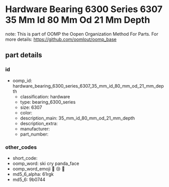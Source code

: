 # Hardware Bearing 6300 Series 6307 35 Mm Id 80 Mm Od 21 Mm Depth  

note: This is part of OOMP the Oopen Organization Method For Parts. For more details: https://github.com/oomlout/oomp_base

##  part details





### id
* oomp_id: hardware_bearing_6300_series_6307_35_mm_id_80_mm_od_21_mm_depth
  * classification: hardware
  * type: bearing_6300_series
  * size: 6307
  * color: 
  * description_main: 35_mm_id_80_mm_od_21_mm_depth
  * description_extra: 
  * manufacturer: 
  * part_number: 

### other_codes
* short_code: 
* oomp_word: ski cry panda_face
* oomp_word_emoji :ski: :cry: :panda_face:
* md5_6_alpha: 61rgk
* md5_6: 9b0744